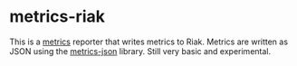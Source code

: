 # metrics-riak

This is a [metrics](http://metrics.codahale.com/) reporter that writes
metrics to Riak. Metrics are written as JSON using the
[metrics-json](https://github.com/dropwizard/metrics/tree/master/metrics-json)
library. Still very basic and experimental.
